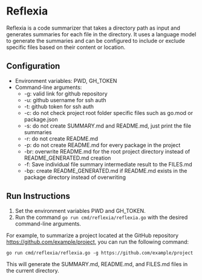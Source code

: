 # Reflexia

Reflexia is a code summarizer that takes a directory path as input and generates summaries for each file in the directory. It uses a language model to generate the summaries and can be configured to include or exclude specific files based on their content or location.

## Configuration

- Environment variables: PWD, GH_TOKEN
- Command-line arguments:
    - -g: valid link for github repository
    - -u: github username for ssh auth
    - -t: github token for ssh auth
    - -c: do not check project root folder specific files such as go.mod or package.json
    - -s: do not create SUMMARY.md and README.md, just print the file summaries
    - -r: do not create README.md
    - -p: do not create README.md for every package in the project
    - -br: overwrite README.md for the root project directory instead of README_GENERATED.md creation
    - -f: Save individual file summary intermediate result to the FILES.md
    - -bp: create README_GENERATED.md if README.md exists in the package directory instead of overwriting

## Run Instructions

1. Set the environment variables PWD and GH_TOKEN.
2. Run the command `go run cmd/reflexia/reflexia.go` with the desired command-line arguments.

For example, to summarize a project located at the GitHub repository https://github.com/example/project, you can run the following command:

```
go run cmd/reflexia/reflexia.go -g https://github.com/example/project
```

This will generate the SUMMARY.md, README.md, and FILES.md files in the current directory.

